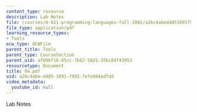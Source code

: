 ```yaml
---
content_type: resource
description: Lab Notes
file: /courses/6-821-programming-languages-fall-2002/a26c4abed48538917955fefe084adfdd_04.pdf
file_type: application/pdf
learning_resource_types:
- Tools
ocw_type: OCWFile
parent_title: Tools
parent_type: CourseSection
parent_uid: af096f16-05cc-7b62-58d1-35bc8df43053
resourcetype: Document
title: 04.pdf
uid: a26c4abe-d485-3891-7955-fefe084adfdd
video_metadata:
  youtube_id: null
---
```

Lab Notes

